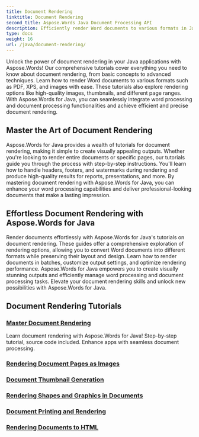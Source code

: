 ```yaml
---
title: Document Rendering
linktitle: Document Rendering
second_title: Aspose.Words Java Document Processing API
description: Efficiently render Word documents to various formats in Java with Aspose.Words! Master document rendering for professional outputs. 
type: docs
weight: 16
url: /java/document-rendering/
---
```


Unlock the power of document rendering in your Java applications with Aspose.Words! Our comprehensive tutorials cover everything you need to know about document rendering, from basic concepts to advanced techniques. Learn how to render Word documents to various formats such as PDF, XPS, and images with ease. These tutorials also explore rendering options like high-quality images, thumbnails, and different page ranges. With Aspose.Words for Java, you can seamlessly integrate word processing and document processing functionalities and achieve efficient and precise document rendering.

## Master the Art of Document Rendering

Aspose.Words for Java provides a wealth of tutorials for document rendering, making it simple to create visually appealing outputs. Whether you're looking to render entire documents or specific pages, our tutorials guide you through the process with step-by-step instructions. You'll learn how to handle headers, footers, and watermarks during rendering and produce high-quality results for reports, presentations, and more. By mastering document rendering with Aspose.Words for Java, you can enhance your word processing capabilities and deliver professional-looking documents that make a lasting impression.

## Effortless Document Rendering with Aspose.Words for Java

Render documents effortlessly with Aspose.Words for Java's tutorials on document rendering. These guides offer a comprehensive exploration of rendering options, allowing you to convert Word documents into different formats while preserving their layout and design. Learn how to render documents in batches, customize output settings, and optimize rendering performance. Aspose.Words for Java empowers you to create visually stunning outputs and efficiently manage word processing and document processing tasks. Elevate your document rendering skills and unlock new possibilities with Aspose.Words for Java.

## Document Rendering Tutorials
### [Master Document Rendering ](./master-document-rendering/)
Learn document rendering with Aspose.Words for Java! Step-by-step tutorial, source code included. Enhance apps with seamless document processing.

### [Rendering Document Pages as Images](./rendering-document-pages-images/)
### [Document Thumbnail Generation](./document-thumbnail-generation/)
### [Rendering Shapes and Graphics in Documents](./rendering-shapes-graphics/)
### [Document Printing and Rendering](./document-printing-rendering/)
### [Rendering Documents to HTML](./rendering-documents-html/)